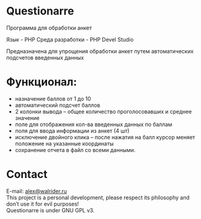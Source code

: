 # Questionarre
Программа для обработки анкет

Язык - PHP
Среда разработки - PHP Devel Studio

Предназначена для упрощения обработки анкет путем автоматических подсчетов введенных данных

# Функционал:

- назначение баллов от 1 до 10<br>
- автоматический подсчет баллов<br>
- 2 колонки вывода – общее количество проголосовавших и среднее значение<br>
- поле для отображения кол-ва введенных данных по баллам<br>
- поля для ввода информации из анкет (4 шт)<br>
- исключение двойного клика – после нажатия на балл курсор меняет положение на указанные координаты<br>
- сохранение отчета в файл со всеми данными.<br>
# Contact
E-mail: alex@walrider.ru<br>
This project is a personal development, please respect its philosophy and don’t use it for evil purposes!<br>
Questionarre is under GNU GPL v3.
